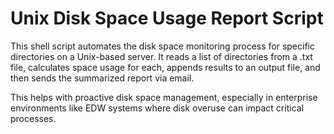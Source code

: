 # Unix Disk Space Usage Report Script
This shell script automates the disk space monitoring process for specific directories on a Unix-based server. It reads a list of directories from a .txt file, calculates space usage for each, appends results to an output file, and then sends the summarized report via email.

This helps with proactive disk space management, especially in enterprise environments like EDW systems where disk overuse can impact critical processes.
